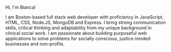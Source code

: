 Hi, I'm Bianca!

I am Boston-based full stack web developer with proficiency in JavaScript, HTML, CSS, Node.JS, MongoDB and Express.
I bring strong communication skills, critical thinking and adaptability from my unique background in clinical social work. 
I am passionate about building purposeful web applications to solve problems for socially conscious,
justice minded businesses and non-profits.



<!---
blakeslb/blakeslb is a ✨ special ✨ repository because its `README.md` (this file) appears on your GitHub profile.
You can click the Preview link to take a look at your changes.
--->

